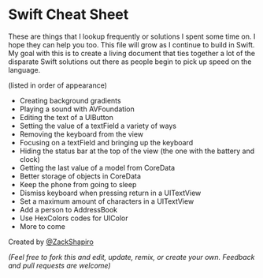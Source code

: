 # Swift Cheat Sheet

These are things that I lookup frequently or solutions I spent some time on. I hope they can help you too. This file will grow as I continue to build in Swift. My goal with this is to create a living document that ties together a lot of the disparate Swift solutions out there as people begin to pick up speed on the language.

(listed in order of appearance)
* Creating background gradients
* Playing a sound with AVFoundation
* Editing the text of a UIButton
* Setting the value of a textField a variety of ways
* Removing the keyboard from the view
* Focusing on a textField and bringing up the keyboard
* Hiding the status bar at the top of the view (the one with the battery and clock)
* Getting the last value of a model from CoreData
* Better storage of objects in CoreData
* Keep the phone from going to sleep
* Dismiss keyboard when pressing return in a UITextView
* Set a maximum amount of characters in a UITextView 
* Add a person to AddressBook
* Use HexColors codes for UIColor 
* More to come

Created by [@ZackShapiro](http://twitter.com/zackshapiro)

_(Feel free to fork this and edit, update, remix, or create your own. Feedback and pull requests are welcome)_
